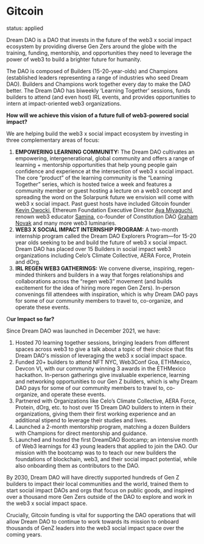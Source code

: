 # Gitcoin

status: applied

Dream DAO is a DAO that invests in the future of the web3 x social impact ecosystem by providing diverse Gen Zers around the globe with the training, funding, mentorship, and opportunities they need to leverage the power of web3 to build a brighter future for humanity.

The DAO is composed of Builders (15-20-year-olds) and Champions (established leaders representing a range of industries who seed Dream DAO). Builders and Champions work together every day to make the DAO better. The Dream DAO has biweekly ‘Learning Together’ sessions, funds builders to attend (and even host) IRL events, and provides opportunities to intern at impact-oriented web3 organizations.

**How will we achieve this vision of a future full of web3-powered social impact?**

We are helping build the web3 x social impact ecosystem by investing in three complementary areas of focus:

1. **EMPOWERING LEARNING COMMUNITY:** The Dream DAO cultivates an empowering, intergenerational, global community and offers a range of learning + mentorship opportunities that help young people gain confidence and experience at the intersection of web3 x social impact. The core “product” of the learning community is the “Learning Together” series, which is hosted twice a week and features a community member or guest hosting a lecture on a web3 concept and spreading the word on the Solarpunk future we envision will come with web3 x social impact. Past guest hosts have included Gitcoin founder [Kevin Owocki](https://twitter.com/owocki), Ethereum Foundation Executive Director [Aya Miyaguchi](https://twitter.com/), renown web3 educator [Samina](https://twitter.com/saminacodes), co-founder of Constitution DAO [Graham Novak](https://twitter.com/gnovak_) and many more web3 luminaries. 
2. **WEB3 X SOCIAL IMPACT INTERNSHIP PROGRAM:** A two-month internship program called the Dream DAO Explorers Program—for 15-20 year olds seeking to be and build the future of web3 x social impact. Dream DAO has placed over 15 Builders in social impact web3 organizations including Celo’s Climate Collective, AERA Force, Protein and dOrg.
3. **IRL REGEN WEB3 GATHERINGS:** We convene diverse, inspiring, regen-minded thinkers and builders in a way that forges relationships and collaborations across the “regen web3” movement (and builds excitement for the idea of hiring more regen Gen Zers). In-person convenings fill attendees with inspiration, which is why Dream DAO pays for some of our community members to travel to, co-organize, and operate these events.

O**ur Impact so far?**

Since Dream DAO was launched in December 2021, we have:

1. Hosted 70 learning together sessions, bringing leaders from different spaces across web3 to give a talk about a topic of their choice that fits Dream DAO's mission of leveraging the web3 x social impact space.
2. Funded 20+ builders to attend NFT NYC, Web3Conf Goa, ETHMexico, Devcon VI, with our community winning 3 awards in the ETHMexico hackathon. In-person gatherings give invaluable experience, learning and networking opportunities to our Gen Z builders, which is why Dream DAO pays for some of our community members to travel to, co-organize, and operate these events.
3. Partnered with Organizations like Celo’s Climate Collective, AERA Force, Protein, dOrg, etc. to host over 15 Dream DAO builders to intern in their organizations, giving them their first working experience and an additional stipend to leverage their studies and lives.
4. Launched a 2-month mentorship program, matching a dozen Builders with Champions for direct mentorship and guidance.
5. Launched and hosted the first DreamDAO Bootcamp; an intensive month of Web3 learnings for 43 young leaders that applied to join the DAO. Our mission with the bootcamp was to  to teach our new builders the foundations of blockchain, web3, and their social impact potential, while also onboarding them as contributors to the DAO.

By 2030, Dream DAO will have directly supported hundreds of Gen Z builders to impact their local communities and the world, trained them to start social impact DAOs and orgs that focus on public goods, and inspired over a thousand more Gen Zers outside of the DAO to explore and work in the web3 x social impact space. 

Crucially, Gitcoin funding is vital for supporting the DAO operations that will allow Dream DAO to continue to work towards its mission to onboard thousands of GenZ leaders into the web3 social impact space over the coming years.
